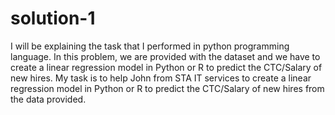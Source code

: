 # solution-1
I will be explaining the task that I performed in python programming language. In this problem, we are provided with the dataset and we have to create a linear regression model in Python or R to predict the CTC/Salary of new hires.  My task is to help John from STA IT services to create a linear regression model in Python or R to predict the CTC/Salary of new hires from the data provided.
